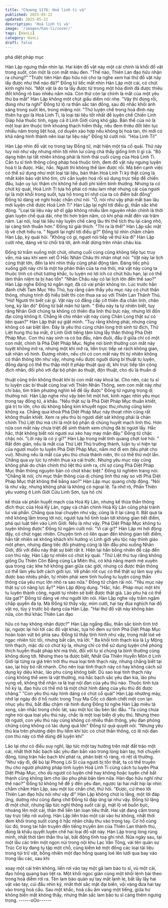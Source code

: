 ```yaml
---
title: "Chương 1176: Hoả linh ti và"
published: 2025-05-22
updated: 2025-05-22
description: 'Hoả linh ti và'
image: '/images/han-li/cover/'
tags: [HanLi]
category: HanLi
draft: false
---
```


phá diệt pháp mục

Hàn Lập ngưng thần nhìn lại. Hai kiện đồ vật này một cái chính là
khối đồ vật trong suốt, còn một là con mắt màu đen.
"Thế nào, Thiên Lan đạo hữu nhận ra chúng?"
"Trước tiên Hàn đạo hữu nói cho ta nghe xem hai thứ đồ vật này
lấy được như thế nào đã?"
Đồng tử liếc mắt nhìn Hàn Lập một cái, có chút kinh nghi hỏi.
"Một vật là do ta lấy được tử trong một hỏa đỉnh đã được thiêu đốt
không rõ bao nhiêu năm nữa. Còn thứ còn lại chính là mắt của
một yêu thú ba mắt"
Hàn Lập không môt chút giấu diếm nói nhẹ.
"Vậy thì đúng rồi, đúng như ta nghĩ"
Đồng tử lộ ra thần sắc tán đồng, sau đó nhấc khối ánh sáng trong
suốt lên, trong miệng nói:
"Thứ luyện chế trong hoả đỉnh này thiên hạ gọi là Hoả Linh Ti, là
loại tài liệu tốt nhất để luyện chế Chiến Linh Giáp hỏa thuôc tính,
ngay cả ở Linh Giới cũng khó gặp. Bản thể của nó là một loại âm
thuộc tính khoáng thạch hiếm thấy, nếu đem thiêu đốt liên tục
nhiều năm trong liệt hoả, cơ duyên xảo hợp nếu không bị hoà tan,
thì mới có khả năng hình thành nên loại tại liệu này"
Đồng tử cười nói.
"Hỏa Linh Ti!"

Hàn Lập nhìn đồ vật nọ trong tay Đồng tử, mặt hiện một tia cổ
quái.
Thứ này tuy nói như vậy nhưng nhìn tới nhìn lui cũng chả thấy
giống linh ti gì cả.
"Bộ dạng hiện tại tất nhiên không phải là hình thái cuối cùng của
Hoả Linh Ti. Cần tu sĩ tinh thông công pháp hoả thuộc tính, đem
đồ vật này ngưng luyện hoá ti là được. Hắc, hắc. Ngươi thì không
thể làm được rồi. Mà bên cạnh việc có thể sử dụng như một loại
tài liệu, bản thân Hoả Linh Ti kỳ thật cũng là nhất kiện bảo vật khó
tìm, chỉ cần luyện hoá rồi sử dụng trực tiếp để chiến đấu, luận uy
lực thậm chí không hề dưới phi kiếm bình thường. Nhưng ta có
chút kỳ quái, Hoả Linh Ti tựa hồ phải có màu lam nhạt nhưng cái
của ngươi lại là một khối trong suốt, tựa hồ trong trí nhớ của ta có
điểm bất đồng"
Đồng tử dáng vẻ nghi hoặc chần chừ nói.
"Ồ, nói như vậy phải mất bao lâu mới luyện chế được Hoả Linh Ti"
Hàn Lập lại nghĩ tới điều gì, thần sắc khẽ động.
"Loại tài liệu này sỡ dĩ gặp không nhiều lắm nguyên nhân chính là
thời gian luyện chế quá dài, nhẹ thì hơn trăm năm, có khi phải mất
đến vài trăm năm. Lại nói, loại tài liệu này luyện chế càng lâu thì
thể tích thu lại càng nhỏ, lại càng tinh thuần hơn."
Đồng tử giải thích.
"Thì ra là thế!" Hàn Lập sắc mặt lộ vẻ chợt hiểu ra.
" Ngươi lại nghĩ tới điều gì?" Đồng tử nhìn chằm chằm Hàn Lập,
kỳ quái hỏi.
"Không có gì, ngươi nói tiếp về thứ kia đi"
Hàn Lập cười nhẹ, dáng vẻ từ chối trả lời, ánh mắt dừng trên
nhãn châu kia.

Đồng tử trầm xuống một chút, nhưng cuối cùng cũng không tiếp
tục truy vấn, mà sau khi xem xét Ô Hắc Nhãn Châu thì nhàn nhạt
nói:
"Vật này lai lịch cũng thật lớn, đến ta khi nhìn thấy cũng phải động
tâm. Đáng tiếc phủ xuống giới này chỉ là một tia phân thần của ta
mà thôi, mà vật này cùng ta thuộc tính có chút tương khắc, tu
luyện nó lợi ích có chút hữu hạn, lại có thể làm thần niệm ta bị
hao tổn"
"Nhãn Châu này có lai lịch lớn đến thế sao?"
Hàn Lập nghe Đồng tử ngẩn ngơ, đã có vài phần không tin. Lúc
trước hắn đánh chết Tam Mục Yêu Thú, tuy rằng cảm thấy yêu
mục này có chút thần thông, nhưng trình độ hiểu biết thì còn thua
xa so với Thiên Lan Thánh Thú.
"Hừ! Ngươi thì biết cái gì. Vật này có đẳng cấp cỡ thiên địa chân
linh, chân long, kỳ lân đó"
Đồng tử bất mãn hừ lạnh.
" Điều này ta tự nhiên biết, tuy rằng Nhân Giới chúng ta không có
thiên địa linh thú bực này, nhưng lời đồn đại cũng không ít. Chẵng
lẽ chủ nhân vật này cùng Chân Long thật sự có liên quan?"
Hàn Lập thật sự giật mình.
"Tuy rằng không phải, nhưng cũng không có sai biệt lắm. Đây là
yêu thú cùng chân long trời sinh tử địch, Thử Liệt hung thú ba
mắt, ở Linh Giới tiếng tăm lừng lẫy thần thông Phá Diệt Pháp
Mục. Con thú này sinh ra có ba đầu, năm đuôi, đầu ở giữa chỉ có
một con mắt, chính là Phá Diệt Pháp Mục. Nghe nói bình thường
con mắt này tuyệt không mở ra, nhưng một khi mở ra, liền trực
tiếp xé rách không gian, sát nhân vô hình. Đương nhiên, nếu chỉ
có con mắt này thì tự nhiên không có thần thông lớn như vậy,
nhưng nếu được người dùng bí thuật tu luyện, đồng dạng có thể
thu thập một ít pháp thuật quỷ dị, khi trực tiếp tấn công địch nhân,
đối phó với đại bộ phận ảo thuật, độn thuật, cho dù là thuấn di

thuật cũng trốn không thoát khi bị con mắt này khoá lại. Cho nên,
các tu sĩ tu luyện các bí thuật cùng loại với Thiên Nhãn Thông,
xem con mắt này như chí bảo, tìm trăm phương nghìn kế để lấy
được"
Đồng tử ngưng trọng dị thường nói.
Hàn Lập nghe như vậy bèn hít một hơi, kinh ngạc nhìn yêu mục
trong tay đồng tử, á khẩu.
"Nếu thật sự là Phá Diệt Pháp Mục thuần khiết, giá trị to lớn, cho
dù không bằng kim khuyết ngọc thư,nhưng cũng kém không xa.
Chẳng qua khoả Phá Diệt Pháp Mục này thoạt nhìn cũng rất
không thuần khiết. Xem ra yêu thú bị ngươi diệt sát không phải là
chân chính Thử Liệt thú mà chỉ là một bộ phận dị chủng huyết
mạch linh thú. Hơn nữa con mắt này chưa triệt để sinh thành xem
chừng đã bị ngươi lấy. Hắc hắc, thật không biết nói ngươi xui xẻo
hay may mắn đây."
Đồng tử chậc chậc nói.
"Lời này là có ý gì?" Hàn Lập trong mắt tinh quang chợt loé hỏi.
" Rất đơn giản, nếu là mắt của Thử Liệt Thú trưởng thành, luận tu
vi hiện tại của ngươi muốn tu luyện Phá Diệt Pháp Mục, nằm mơ
đi em (tếu phát cho vui). Nhưng nếu là mắt của yêu thú chưa
thành niên, thì có thể thử một lần. Chẳng qua uy lực tự nhiên thua
xa cái trước. Nhưng yêu mục này cũng không phải do chân chính
thử liệt thú sinh ra, chỉ sợ cùng Phá Diệt Pháp Mục thần thông
nguyên bản có chút khác biệt."
Đồng tử nghiêm trang nói.
"Chẳng lẽ nói, chi mục thần thông của dị chủng linh thú này so với
Phá Diệt Pháp Mục thật không thể bằng sao?"
Hàn Lập mục quang chớp động.
"Nói là như vậy, nhưng không phải là không có ngoại lệ. Ta nhớ
rõ, Phần Thiên yêu vương ở Linh Giới Cửu Linh Sơn, tựa hồ chỉ

kế thừa vài phần huyết mạch của Hoả Kỳ Lân, nhưng kế thừa
thần thông đích thực của Hoả Kỳ Lân, ngay cả chân chính Hoả Kỳ
Lân cũng phải tránh lui vài phần. Chẳng qua loại chuyện như vậy,
cũng là ít lại càng ít. Bất quá ta nhớ không lầm trong lời nói, ngươi
tựa hồ tính toán tới không gian tiết điểm, phá qui luật tiến vào Linh
Giới. Nếu là như vậy, Phá Diệt Pháp Mục không tu luyện không
được"
Đồng tử ngậm cười nói.
"Vì cái gì?" Hàn Lập mi hơi động đậy, có chút ngạc nhiên.
Chuyện tình có liên quan đến không gian tiết điểm, hắn tất nhiên
sẽ không khách khí hướng vị Linh giới yêu tộc này thỉnh giáo môt
phen, nhưng đáng tiếc đối phương cũng là lần đầu phủ xuống
Nhân Giới, đối với điều này thật sự biết rất ít. Hiện tại hắn bỗng
nhiên đề cập đến con thú này, Hàn Lập tự nhiên có chút kỳ quái.
"Thử Liệt thú tuy rằng không giống Du Thiên Côn Bằng cùng La
Miên thú, có khả năng mạnh mẽ xuyên qua trong các khe hở
không gian giữa các giới, nhưng có được thần thông có thể làm
yếu bớt cách giới lực. Về phần rốt cục có thể thật sự làm suy yếu
được bao nhiêu phần, tự nhiên phải xem tình huống tu luyện cùng
thần thông của yêu mục lớn nhỏ ra sao nữa."
Đồng tử chậm rãi nói.
"Yêu mục này thật sự có năng lực ấy?" Hàn Lập động dung.
"Hắc, hắc. Pháp mục một khi tu luyện thành công, ngươi tự nhiên
sẽ biết được thật giả. Lão phu há có thể lừa gạt?"
Đồng tử dáng vẻ như người lớn nói.
Hàn Lập nghe vậy trầm ngâm chắp quyền đa tạ.
Mà Đồng tử thấy vậy, mỉm cười, hai tay đùa nghịch hai đồ vật nọ,
tùy ý trước bộ dạng của Hàn Lập.
"Hai thứ đồ vật này không bàn nữa, còn thứ khác Thiên Lan đạo

hữu có hay không nhận được?"
Hàn Lập ngẩng đầu, thần sắc bình tĩnh trở lại, ngược lại hỏi tới
các đồ vật khác, tựa hồ đem sự tình Phá Diệt Pháp Mục hoàn
toàn vứt bỏ phía sau.
Đồng tử thấy tình hình như vậy, trong mắt loé vẻ ngạc nhiên tức
tối, nhưng bất cần, trả lời:
" Ba khối tinh thạch kia là Ly Mộng tinh thạch, mặc dù có chút kỳ
lạ, nhưng chỉ có thể sử dụng luyện chế phóng thích huyễn thuật
pháp khí mà thôi, đối với tu sĩ chúng ta bình thường cũng không
dùng tới. Nhưng theo ta được biết, Nhất Gia Thiên Huyễn Môn ở
Linh Giới lại từng ra giá trên trời thu mua loại tinh thạch này,
nhưng chẳng biết tại sao, lại hủy bỏ rất nhanh. Cho nên loại tinh
thạch này có hay không cách sử dụng kỳ diệu khác, lão phu cũng
không biết. Dù sao loại tinh thạch này cũng không thể xem là vật
thường, mà hắc bạch sắc yêu đan kia, lão phu vụng về, không thể
nhận ra là loại nội đan của yêu thú nào. Thuộc tính tựa hồ kỳ lạ,
đạo hữu có thể mô tả một chút hình dáng của yêu thú đó được
chăng."
"Con yêu thú này hình dáng có chút cổ quái"
Hàn Lập nhướng mày, nhớ lại ngày đó ở hồ nước trong Trụy Ma
Cốc có đánh chết một con lạn nhục yêu thú, bắt đầu chậm rãi
hình dung
Đồng tử nghe Hàn Lập miêu tả xong, cân nhắc trong chốc lát, sau
một lúc lâu bèn lắc đầu.
"Ta cũng chưa nghe nói qua loại yêu thú này, chắc là một loại biến
dị yêu thú. Nhưng theo lời ngươi, con yêu thú này cũng không có
nhiều thần thông, yêu đan phỏng chừng cũng không có tác dụng
quá lớn"
Đồng tử quả quyết nói.
"Nhưng yêu thú kia trên phương diện thu liễm khí tức có chút thần
thông, có lẽ nội đan con thú này có thể dùng để luyện khí"

Lão lại như có điều suy nghĩ, lập tức một tay hướng trên mặt đất
trảo một cái, nhất thời hắc bạch sắc yêu đan bắn vào trong lòng
bàn tay, hơi chuyển động, từng trận hắc bạch khí phát ra, phân
biệt rõ ràng, rõ rệt dị thường.
"Như vậy đi, để bù lại Phong Lôi Sí của ngươi bị tổn thất, ta có thể
truyền thụ cho ngươi phương pháp tinh luyện Hoả Linh Ti cùng
cách tu luyện Phá Diệt Pháp Mục, cho dù ngươi có luyện chế hay
không hoặc luyện chế bất thành cũng không làm cho lão phu phải
bận tâm nữa. Hàn đạo hữu nghĩ như thế nào?"
Đồng tử không hề để ý đến yêu đan, ngược lại hai mắt híp lại
nhìn chằm chằm Hàn Lập, sau một lúc chần chờ, thử hỏi.
"Được, cứ theo lời Thiên Lan đạo hữu nói như vậy đi"
Hàn Lập không chút lo lắng, một lời đáp ứng, dường như cũng
đang chờ Đồng tử đáp ứng lại như vậy.
Đồng tử lặng đi một chút, nhưng lập tức nghĩ thông suốt cái gì,
mặt lộ vẻ buồn bực, nhoáng lên một cái, thân thể liền tán loạn tiêu
thất.
Hai vật đang cầm trong tay trực tiếp rơi xuống.
Hàn Lập liền trảo một cái vào hư không, nhất thời đem khối trong
suốt cùng ô hắc nhãn châu thu vào trong tay.
Cơ hồ cùng lúc đó, trong tai hắn truyền đến tiếng truyền âm của
Thiên Lan thánh thú, đúng là khẩu quyết luyện chế hai loại đồ vật
này.
Hàn Lập trong lòng rùng mình, nhất thời tâm thần thu lại, bất động
tĩnh toạ ghi nhớ.
Nửa ngày sau, tại một lầu các trên một ngọn núi trong nội khu Lạc
Vân Tông, vài tên quản sự Trúc Cơ kỳ đang tụ tập một chỗ, cùng
kiểm kê một đống các loại tài liệu trong túi trữ vật, bỗng nhiên một
đạo hồng quang loé lên lưới qua bay vào trong lầu các, sau khi

xoay một cái trên không, liền rơi vào tay một gã lam bào tu sĩ, vù
một cái, đạo hồng quang bạo liệt ra.
Một khối ngọc giản cùng một khối lệnh bài theo trong hoả diễm rơi
ra.
Tên lam bào quản sự tay mắt lanh lẹ, bắt lấy lấy hai vật vào tay,
cúi đầu nhìn kỹ, nhất thời sắc mặt đại biến, vội vàng đưa hai tay
vào trong hoả cầu.
Sau một khắc, hoả cầu ầm vang một tiếng, giữa hư không biến
mất không thấy, nhưng thần sắc lam bào tu sĩ càng thêm ngưng
trọng.
------oOo------
